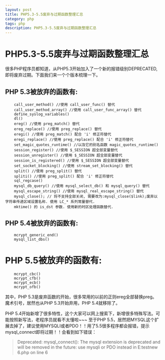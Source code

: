 ```yaml
---
layout: post
title: PHP5.3-5.5废弃与过期函数整理汇总
category: php
tags: php
description: PHP5.3-5.5废弃与过期函数整理汇总
---
```


# PHP5.3-5.5废弃与过期函数整理汇总

很多PHP程序员都知道，从PHP5.3开始加入了一个新的报错级别DEPRECATED,即将废弃过期。下面我们来一个个版本梳理一下。

## PHP 5.3被放弃的函数有:
	    call_user_method() //使用 call_user_func() 替代
	    call_user_method_array() //使用 call_user_func_array() 替代
	    define_syslog_variables()
	    dl()
	    ereg() //使用 preg_match() 替代
	    ereg_replace() //使用 preg_replace() 替代
	    eregi() //使用 preg_match() 配合 'i' 修正符替代
	    eregi_replace() //使用 preg_replace() 配合 'i' 修正符替代
	    set_magic_quotes_runtime() //以及它的别名函数 magic_quotes_runtime()
	    session_register() //使用 $_SESSION 超全部变量替代
	    session_unregister() //使用 $_SESSION 超全部变量替代
	    session_is_registered() //使用 $_SESSION 超全部变量替代
	    set_socket_blocking() //使用 stream_set_blocking() 替代
	    split() //使用 preg_split() 替代
	    spliti() //使用 preg_split() 配合 'i' 修正符替代
	    sql_regcase()
	    mysql_db_query() //使用 mysql_select_db() 和 mysql_query() 替代
	    mysql_escape_string() //使用 mysql_real_escape_string() 替代
	    mysql_close(); // 将不支持全部关闭, 需要改为:mysql_close($link);废弃以字符串传递区域设置名称. 使用 LC_* 系列常量替代.
	    mktime() 的 is_dst 参数. 使用新的时区处理函数替代.

## PHP 5.4被放弃的函数有:
	    mcrypt_generic_end()
	    mysql_list_dbs()

# PHP 5.5被放弃的函数有:
	    mcrypt_cbc()
	    mcrypt_cfb()
	    mcrypt_ecb()
	    mcrypt_ofb()

其中，PHP 5.3是废弃函数的开始，很多常用的以前的正则ereg全部替换preg。
魔术引号，居然也从PHP 5.3开始弃用，PHP 5.4就移除了。

PHP 5.4开始新增了很多特性，这个大家可以网上搜索下，新增很多特殊写法。可能按照新写法，老程序员就看不太懂啦~~~
至于PHP 5.5，居然把MYSQL这个扩展去掉了，建议使用MYSQLI或者PDO！！用了5.5很多程序都会报错，提示mysql_connect即将过期！！会看到如下错误：
> Deprecated: mysql_connect(): The mysql extension is deprecated and will be removed in the future: use mysqli or PDO instead in E:testnew 6.php on line 6